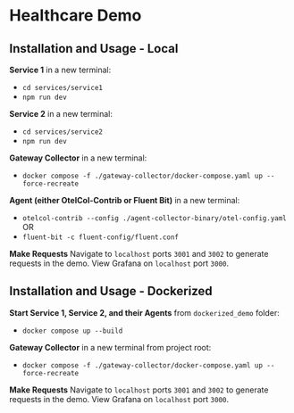 # Healthcare Demo

## Installation and Usage - Local

**Service 1**
in a new terminal:

- `cd services/service1`
- `npm run dev`

**Service 2**
in a new terminal:

- `cd services/service2`
- `npm run dev`

**Gateway Collector**
in a new terminal:

- `docker compose -f ./gateway-collector/docker-compose.yaml up --force-recreate`

**Agent (either OtelCol-Contrib or Fluent Bit)**
in a new terminal:

- `otelcol-contrib --config ./agent-collector-binary/otel-config.yaml`
  OR
- `fluent-bit -c fluent-config/fluent.conf`

**Make Requests**
Navigate to `localhost` ports `3001` and `3002` to generate requests in the demo.
View Grafana on `localhost` port `3000`.

## Installation and Usage - Dockerized

**Start Service 1, Service 2, and their Agents**
from `dockerized_demo` folder:

- `docker compose up --build`

**Gateway Collector**
in a new terminal from project root:

- `docker compose -f ./gateway-collector/docker-compose.yaml up --force-recreate`

**Make Requests**
Navigate to `localhost` ports `3001` and `3002` to generate requests in the demo.
View Grafana on `localhost` port `3000`.
